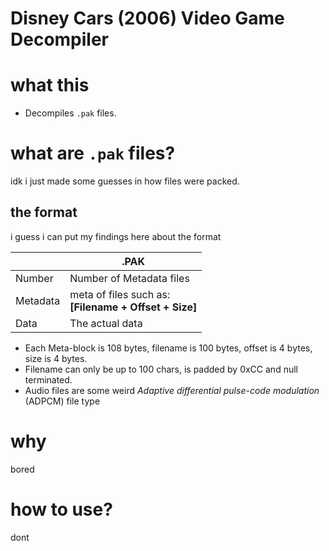 # Disney Cars (2006) Video Game Decompiler

# what this
- Decompiles `.pak` files.

# what are `.pak` files?  
idk i just made some guesses in how files were packed.

## the format
i guess i can put my findings here about the format


|  | **.PAK** |
| ----------- | ----------- |
| Number | Number of Metadata files |
| Metadata | meta of files such as: <br> **[Filename + Offset + Size]** |
| Data | The actual data |

* Each Meta-block is 108 bytes, filename is 100 bytes, offset is 4 bytes, size is 4 bytes.
* Filename can only be up to 100 chars, is padded by 0xCC and null terminated.
* Audio files are  some weird *Adaptive differential pulse-code modulation*  (ADPCM) file type

# why  
bored

# how to use?
dont
